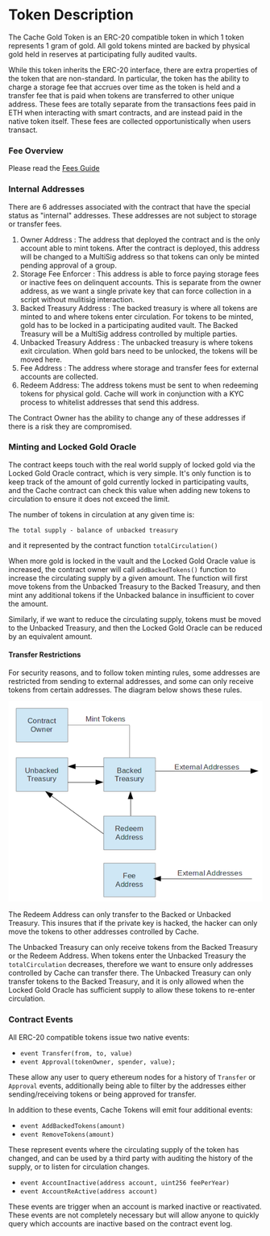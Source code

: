 # Token Description

The Cache Gold Token is an ERC-20 compatible token in which 1 token represents 1 gram of gold. All gold tokens minted are backed by physical gold held in reserves at participating fully audited vaults.

While this token inherits the ERC-20 interface, there are extra properties of the token that are non-standard. In particular, the token has the ability to charge a storage fee that accrues over time as the token is held and a transfer fee that is paid when tokens are transferred to other unique address. These fees are totally separate from the transactions fees paid in ETH when interacting with smart contracts, and are instead paid in the native token itself. These fees are collected opportunistically when users transact.

### Fee Overview

Please read the [Fees Guide](./FEES.md)

### Internal Addresses

There are 6 addresses associated with the contract that have the special status as "internal" addresses. These addresses are not subject to storage or transfer fees.

1.  Owner Address : The address that deployed the contract and is the only account able to mint tokens. After the contract is deployed, this address will be changed to a MultiSig address so that tokens can only be minted pending approval of a group.
1.  Storage Fee Enforcer : This address is able to force paying storage fees or inactive fees on delinquent accounts. This is separate from the owner address, as we want a single private key that can force collection in a script without mulitisig interaction. 
2.  Backed Treasury Address : The backed treasury is where all tokens are minted to and where tokens enter circulation. For tokens to be minted, gold has to be locked in a participating audited vault. The Backed Treasury will be a MultiSig address controlled by multiple parties.
3.  Unbacked Treasury Address : The unbacked treasury is where tokens exit circulation. When gold bars need to be unlocked, the tokens will be moved here.
4.  Fee Address : The address where storage and transfer fees for external accounts are collected.
5.  Redeem Address: The address tokens must be sent to when redeeming tokens for physical gold. Cache will work in conjunction with a KYC process to whitelist addresses that send this address.

The Contract Owner has the ability to change any of these addresses if there is a risk they are compromised. 

### Minting and Locked Gold Oracle

The contract keeps touch with the real world supply of locked gold via the Locked Gold Oracle contract, which is very simple. It's only function is to keep track of the amount of gold currently locked in participating vaults, and the Cache contract can check this value when adding new tokens to circulation to ensure it does not exceed the limit. 

The number of tokens in circulation at any given time is:
```
The total supply - balance of unbacked treasury
```
and it represented by the contract function `totalCirculation()`

When more gold is locked in the vault and the Locked Gold Oracle value is increased, the contract owner will call `addBackedTokens()` function to increase the circulating supply by a given amount. The function will first move tokens from the Unbacked Treasury to the Backed Treasury, and then mint any additional tokens if the Unbacked balance in insufficient to cover the amount. 

Similarly, if we want to reduce the circulating supply, tokens must be moved to the Unbacked Treasury, and then the Locked Gold Oracle can be reduced by an equivalent amount.

#### Transfer Restrictions

For security reasons, and to follow token minting rules, some addresses are restricted from sending to external addresses, and some can only receive tokens from certain addresses. The diagram below shows these rules. 

![Addresses](./img/addresses.png)

The Redeem Address can only transfer to the Backed or Unbacked Treasury. This insures that if the private key is hacked, the hacker can only move the tokens to other addresses controlled by Cache.

The Unbacked Treasury can only receive tokens from the Backed Treasury or the Redeem Address. When tokens enter the Unbacked Treasury the `totalCirculation` decreases, therefore we want to ensure only addresses controlled by Cache can transfer there. The Unbacked Treasury can only transfer tokens to the Backed Treasury, and it is only allowed when the Locked Gold Oracle has sufficient supply to allow these tokens to re-enter circulation.

### Contract Events

All ERC-20 compatible tokens issue two native events:

* `event Transfer(from, to, value)`
* `event Approval(tokenOwner, spender, value);`

These allow any user to query ethereum nodes for a history of `Transfer` or `Approval` events, additionally being able to filter by the addresses either sending/receiving tokens or being approved for transfer.

In addition to these events, Cache Tokens will emit four additional events:

* `event AddBackedTokens(amount)`
* `event RemoveTokens(amount)`

These represent events where the circulating supply of the token has changed, and can be used by a third party with auditing the history of the supply, or to listen for circulation changes.

* `event AccountInactive(address account, uint256 feePerYear)`
* `event AccountReActive(address account)`

These events are trigger when an account is marked inactive or reactivated. These events are not completely necessary but will allow anyone to quickly query which accounts are inactive based on the contract event log.
